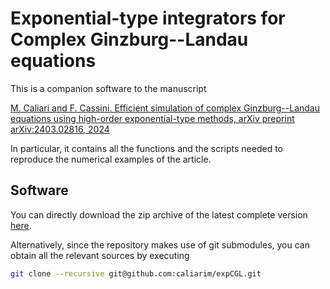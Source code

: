 # Exponential-type integrators for Complex Ginzburg--Landau equations

This is a companion software to the manuscript

[M. Caliari and F. Cassini. Efficient simulation of complex Ginzburg--Landau 
equations using high-order exponential-type methods,
arXiv preprint arXiv:2403.02816, 2024](https://arxiv.org/abs/2403.02816)

In particular, it contains all the functions and the scripts needed to 
reproduce the numerical examples of the article.

## Software

You can directly download the zip archive of the latest complete version
[here](https://github.com/caliarim/expCGL/releases/download/v0.1/expCGL-0.1.zip).

Alternatively, since the repository makes use of git submodules, you can
obtain all the relevant sources by executing

```sh
git clone --recursive git@github.com:caliarim/expCGL.git
```
